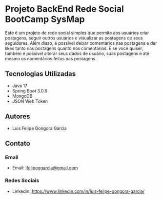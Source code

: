 # Projeto BackEnd Rede Social BootCamp SysMap

Este é um projeto de rede social simples que permite aos usuários criar postagens, seguir outros usuários e visualizar as postagens de seus seguidores. Além disso, é possível deixar comentários nas postagens e dar likes tanto nas postagens quanto nos comentários. E se você quiser, também é possível alterar seus dados de usuário, suas postagens e até mesmo os comentários feitos nas postagens.

## Tecnologias Utilizadas

- Java 17
- Spring Boot 3.0.6
- MongoDB
- JSON Web Token

## Autores
- Luis Felipe Gongora Garcia

## Contato
### Email
- Email: lfelipeggarcia@gmail.com

### Redes Sociais
- LinkedIn: https://www.linkedin.com/in/luis-felipe-gongora-garcia/
